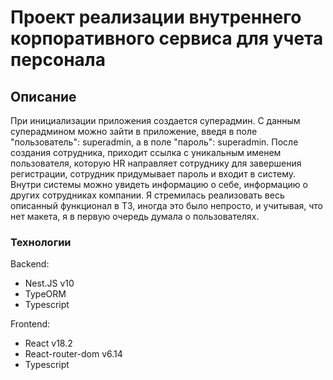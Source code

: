 # Проект реализации внутреннего корпоративного сервиса для учета персонала

## Описание

При инициализации приложения создается суперадмин. С данным суперадмином можно зайти в приложение, введя в поле "пользователь": superadmin, а в поле "пароль": superadmin.
После создания сотрудника, приходит ссылка с уникальным именем пользователя, которую HR направляет сотруднику для завершения регистрации, сотрудник придумывает пароль и входит в систему.
Внутри системы можно увидеть информацию о себе, информацию о других сотрудниках компании.
Я стремилась реализовать весь описанный функционал в ТЗ, иногда это было непросто, и учитывая, что нет макета, я в первую очередь думала о пользователях.

### Технологии

Backend:

- Nest.JS v10
- TypeORM
- Typescript

Frontend:

- React v18.2
- React-router-dom v6.14
- Typescript
